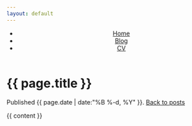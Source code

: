 ```yaml
---
layout: default
---
```

<header>
    <nav>
        <ul>
            <li><a href="/">Home</a></li>
            <li><a href="/blog.html" class="active">Blog</a></li>
            <li><a href="/assets/kian-faizi-cv.pdf">CV</a></li>
        </ul>
    </nav>
</header>

<h1>{{ page.title }}</h1>

<p id="post-metadata">Published {{ page.date | date:"%B %-d, %Y" }}. <a href="/blog.html">Back to posts</a></p>

{{ content }}


